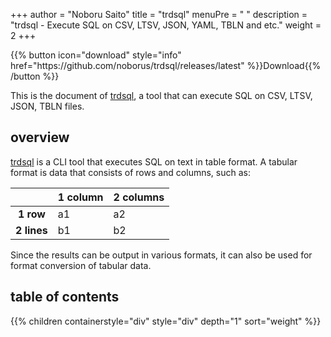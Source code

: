 +++
author = "Noboru Saito"
title = "trdsql"
menuPre = "<i class='fab fa-github'></i> "
description = "trdsql - Execute SQL on CSV, LTSV, JSON, YAML, TBLN and etc."
weight = 2
+++

<div id="download">
{{% button icon="download" style="info" href="https://github.com/noborus/trdsql/releases/latest" %}}Download{{% /button %}}
</div>

This is the document of [trdsql](https://github.com/noborus/trdsql), a tool that can execute SQL on CSV, LTSV, JSON, TBLN files.

## overview

[trdsql](https://github.com/noborus/trdsql "GitHub/noborus/trdsql") is a CLI tool that executes SQL on text in table format.
A tabular format is data that consists of rows and columns, such as:

| | 1 column | 2 columns |
|:---:|:----|:----|
| **1 row** | a1 | a2 |
| **2 lines** | b1 | b2 |

Since the results can be output in various formats, it can also be used for format conversion of tabular data.

## table of contents

{{% children containerstyle="div" style="div" depth="1" sort="weight" %}}